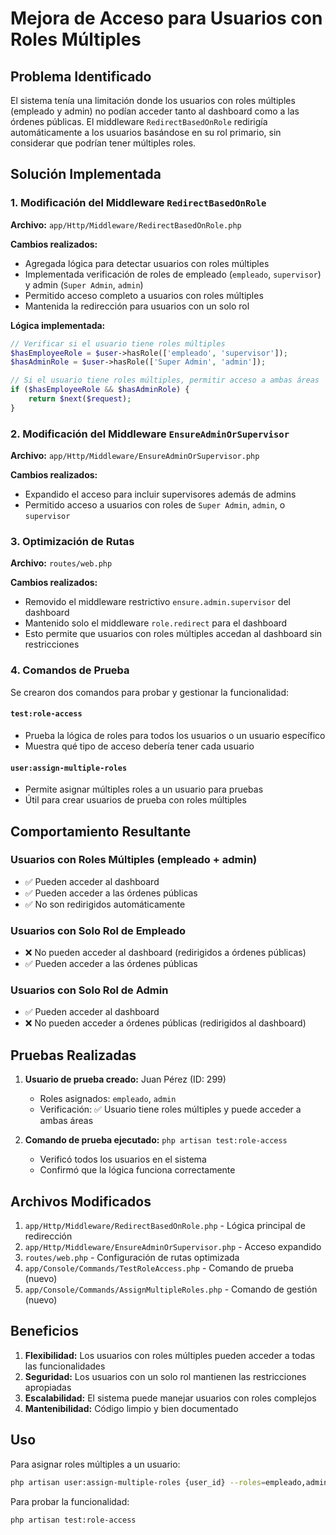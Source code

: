 # Mejora de Acceso para Usuarios con Roles Múltiples

## Problema Identificado

El sistema tenía una limitación donde los usuarios con roles múltiples (empleado y admin) no podían acceder tanto al dashboard como a las órdenes públicas. El middleware `RedirectBasedOnRole` redirigía automáticamente a los usuarios basándose en su rol primario, sin considerar que podrían tener múltiples roles.

## Solución Implementada

### 1. Modificación del Middleware `RedirectBasedOnRole`

**Archivo:** `app/Http/Middleware/RedirectBasedOnRole.php`

**Cambios realizados:**
- Agregada lógica para detectar usuarios con roles múltiples
- Implementada verificación de roles de empleado (`empleado`, `supervisor`) y admin (`Super Admin`, `admin`)
- Permitido acceso completo a usuarios con roles múltiples
- Mantenida la redirección para usuarios con un solo rol

**Lógica implementada:**
```php
// Verificar si el usuario tiene roles múltiples
$hasEmployeeRole = $user->hasRole(['empleado', 'supervisor']);
$hasAdminRole = $user->hasRole(['Super Admin', 'admin']);

// Si el usuario tiene roles múltiples, permitir acceso a ambas áreas
if ($hasEmployeeRole && $hasAdminRole) {
    return $next($request);
}
```

### 2. Modificación del Middleware `EnsureAdminOrSupervisor`

**Archivo:** `app/Http/Middleware/EnsureAdminOrSupervisor.php`

**Cambios realizados:**
- Expandido el acceso para incluir supervisores además de admins
- Permitido acceso a usuarios con roles de `Super Admin`, `admin`, o `supervisor`

### 3. Optimización de Rutas

**Archivo:** `routes/web.php`

**Cambios realizados:**
- Removido el middleware restrictivo `ensure.admin.supervisor` del dashboard
- Mantenido solo el middleware `role.redirect` para el dashboard
- Esto permite que usuarios con roles múltiples accedan al dashboard sin restricciones

### 4. Comandos de Prueba

Se crearon dos comandos para probar y gestionar la funcionalidad:

#### `test:role-access`
- Prueba la lógica de roles para todos los usuarios o un usuario específico
- Muestra qué tipo de acceso debería tener cada usuario

#### `user:assign-multiple-roles`
- Permite asignar múltiples roles a un usuario para pruebas
- Útil para crear usuarios de prueba con roles múltiples

## Comportamiento Resultante

### Usuarios con Roles Múltiples (empleado + admin)
- ✅ Pueden acceder al dashboard
- ✅ Pueden acceder a las órdenes públicas
- ✅ No son redirigidos automáticamente

### Usuarios con Solo Rol de Empleado
- ❌ No pueden acceder al dashboard (redirigidos a órdenes públicas)
- ✅ Pueden acceder a las órdenes públicas

### Usuarios con Solo Rol de Admin
- ✅ Pueden acceder al dashboard
- ❌ No pueden acceder a órdenes públicas (redirigidos al dashboard)

## Pruebas Realizadas

1. **Usuario de prueba creado:** Juan Pérez (ID: 299)
   - Roles asignados: `empleado`, `admin`
   - Verificación: ✅ Usuario tiene roles múltiples y puede acceder a ambas áreas

2. **Comando de prueba ejecutado:** `php artisan test:role-access`
   - Verificó todos los usuarios en el sistema
   - Confirmó que la lógica funciona correctamente

## Archivos Modificados

1. `app/Http/Middleware/RedirectBasedOnRole.php` - Lógica principal de redirección
2. `app/Http/Middleware/EnsureAdminOrSupervisor.php` - Acceso expandido
3. `routes/web.php` - Configuración de rutas optimizada
4. `app/Console/Commands/TestRoleAccess.php` - Comando de prueba (nuevo)
5. `app/Console/Commands/AssignMultipleRoles.php` - Comando de gestión (nuevo)

## Beneficios

1. **Flexibilidad:** Los usuarios con roles múltiples pueden acceder a todas las funcionalidades
2. **Seguridad:** Los usuarios con un solo rol mantienen las restricciones apropiadas
3. **Escalabilidad:** El sistema puede manejar usuarios con roles complejos
4. **Mantenibilidad:** Código limpio y bien documentado

## Uso

Para asignar roles múltiples a un usuario:
```bash
php artisan user:assign-multiple-roles {user_id} --roles=empleado,admin
```

Para probar la funcionalidad:
```bash
php artisan test:role-access
``` 